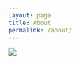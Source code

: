 ```yaml
---
layout: page
title: About
permalink: /about/
---
```


<img src= "220px-Felipe_Massa_2009_Turkey.jpg">